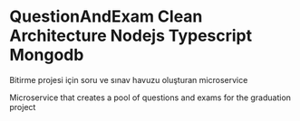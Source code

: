 # QuestionAndExam Clean Architecture Nodejs Typescript Mongodb
Bitirme projesi için soru ve sınav havuzu oluşturan microservice


Microservice that creates a pool of questions and exams for the graduation project
